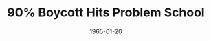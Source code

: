 --- 
title: 90% Boycott Hits Problem School
featured: boycott-hits-problem-school.jpg
featuredAlt: Rev. Milton Galamison in a &quot;600&quot; school classroom with a group of black teenagers
layout: "tc-single"
hasContentInGallery: true
date: 1965-01-20
--- 